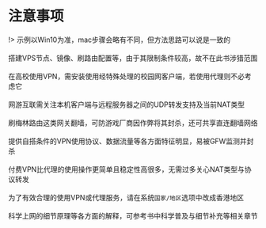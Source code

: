 # 注意事项

!> 示例以Win10为准，mac步骤会略有不同，但方法思路可以说是一致的<br><br>
搭建VPS节点、镜像、刷路由配置等，由于其限制条件较高，故不在此书涉猎范围<br><br>
在高校使用VPN，需安装使用经特殊处理的校园网客户端，若使用代理则不必考虑它<br><br>
网游互联需关注本机客户端与远程服务器之间的UDP转发支持及当前NAT类型<br><br>
刷梅林路由这类网关翻墙，可防游戏厂商因作弊将其封杀，还可共享直连翻墙网络<br><br>
提供自搭条件的VPN使用协议、数据流量等各方面特征明显，易被GFW监测并封杀<br><br>
付费VPN比代理的使用操作更简单且稳定性高很多，无需过多关心NAT类型与协议转发<br><br>
为了有效合理的使用VPN或代理服务，请在系统`国家/地区`选项中改成香港地区<br><br>
科学上网的细节原理等各方面的解释，可参考书中科学普及与细节补充等相关章节


<!-- > * **代理账号分享站点不因网速而特别的卡顿很可能它占用CPU资源开始挖矿了** -->
<!-- 购买ss账号事先请询问卖家该账号的服务器是否支持UDP转发以免被坑导致不愉快<br><br> -->
<!-- 搭建镜像站点也只能访问一些特定网站，因此不在该书涉猎范围内<br><br> -->
<!-- 使用梅林路由刷机装代理插件本机转发UDP，可防游戏厂商误认为外挂将其封杀 -->
<!-- 示例以Win10为准，mac步骤可能略有不同，但方式总的来说上是一致的 -->
<!-- 搭建VPS节点受限较高，而镜像也仅限于访问特定站点，故不在涉猎范围 -->
<!-- > * **建议别到以邀请码传销性质的ss站点购买账号** -->